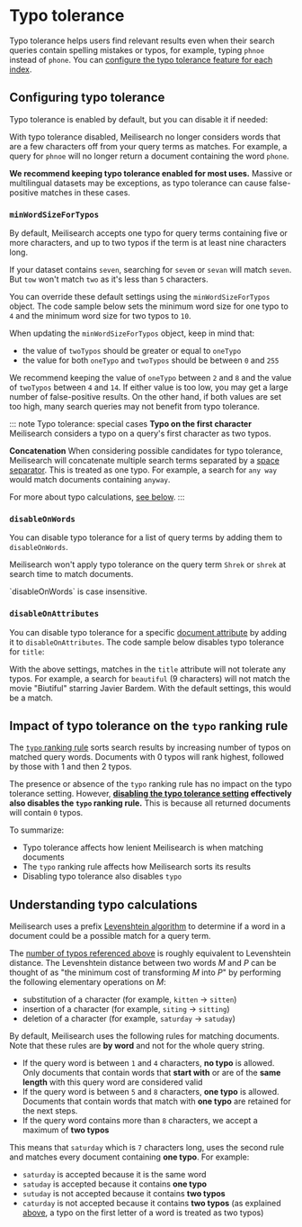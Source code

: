 # Typo tolerance

Typo tolerance helps users find relevant results even when their search queries contain spelling mistakes or typos, for example, typing `phnoe` instead of `phone`. You can [configure the typo tolerance feature for each index](/reference/api/settings.md#update-typo-tolerance-settings).

## Configuring typo tolerance

Typo tolerance is enabled by default, but you can disable it if needed:

<CodeSamples id="typo_tolerance_guide_1" />

With typo tolerance disabled, Meilisearch no longer considers words that are a few characters off from your query terms as matches. For example, a query for `phnoe` will no longer return a document containing the word `phone`.

**We recommend keeping typo tolerance enabled for most uses.** Massive or multilingual datasets may be exceptions, as typo tolerance can cause false-positive matches in these cases.

### `minWordSizeForTypos`

By default, Meilisearch accepts one typo for query terms containing five or more characters, and up to two typos if the term is at least nine characters long.

If your dataset contains `seven`, searching for `sevem` or `sevan` will match `seven`. But `tow` won't match `two` as it's less than `5` characters.

You can override these default settings using the `minWordSizeForTypos` object. The code sample below sets the minimum word size for one typo to `4` and the minimum word size for two typos to `10`.

<CodeSamples id="typo_tolerance_guide_4" />

When updating the `minWordSizeForTypos` object, keep in mind that:

- the value of `twoTypos` should be greater or equal to `oneTypo`
- the value for both `oneTypo` and `twoTypos` should be between `0` and `255`

We recommend keeping the value of `oneTypo` between `2` and `8` and the value of `twoTypos` between `4` and `14`. If either value is too low, you may get a large number of false-positive results. On the other hand, if both values are set too high, many search queries may not benefit from typo tolerance.

::: note Typo tolerance: special cases
**Typo on the first character**
Meilisearch considers a typo on a query's first character as two typos.

**Concatenation**
When considering possible candidates for typo tolerance, Meilisearch will concatenate multiple search terms separated by a [space separator](/learn/advanced/datatypes.md#string). This is treated as one typo. For example, a search for `any way` would match documents containing `anyway`.

For more about typo calculations, [see below](#understanding-typo-calculations).
:::

### `disableOnWords`

You can disable typo tolerance for a list of query terms by adding them to `disableOnWords`.

<CodeSamples id="typo_tolerance_guide_3" />

Meilisearch won't apply typo tolerance on the query term `Shrek` or `shrek` at search time to match documents.

<Capsule intent="note">
`disableOnWords` is case insensitive.
</Capsule>

### `disableOnAttributes`

You can disable typo tolerance for a specific [document attribute](/learn/core_concepts/documents.md) by adding it to `disableOnAttributes`. The code sample below disables typo tolerance for `title`:

<CodeSamples id="typo_tolerance_guide_2" />

With the above settings, matches in the `title` attribute will not tolerate any typos. For example, a search for `beautiful` (9 characters) will not match the movie "Biutiful" starring Javier Bardem. With the default settings, this would be a match.

## Impact of typo tolerance on the `typo` ranking rule

The [`typo` ranking rule](/learn/core_concepts/relevancy.md#_2-typo) sorts search results by increasing number of typos on matched query words. Documents with 0 typos will rank highest, followed by those with 1 and then 2 typos.

The presence or absence of the `typo` ranking rule has no impact on the typo tolerance setting. However, **[disabling the typo tolerance setting](#configuring-typo-tolerance) effectively also disables the `typo` ranking rule.** This is because all returned documents will contain `0` typos.

To summarize:

- Typo tolerance affects how lenient Meilisearch is when matching documents
- The `typo` ranking rule affects how Meilisearch sorts its results
- Disabling typo tolerance also disables `typo`

## Understanding typo calculations

Meilisearch uses a prefix [Levenshtein algorithm](https://en.wikipedia.org/wiki/Levenshtein_distance) to determine if a word in a document could be a possible match for a query term.

The [number of typos referenced above](#minwordsizefortypos) is roughly equivalent to Levenshtein distance. The Levenshtein distance between two words _M_ and _P_ can be thought of as "the minimum cost of transforming _M_ into _P_" by performing the following elementary operations on _M_:

- substitution of a character (for example, `kitten` → `sitten`)
- insertion of a character (for example, `siting` → `sitting`)
- deletion of a character (for example, `saturday` → `satuday`)

By default, Meilisearch uses the following rules for matching documents. Note that these rules are **by word** and not for the whole query string.

- If the query word is between `1` and `4` characters, **no typo** is allowed. Only documents that contain words that **start with** or are of the **same length** with this query word are considered valid
- If the query word is between `5` and `8` characters, **one typo** is allowed. Documents that contain words that match with **one typo** are retained for the next steps.
- If the query word contains more than `8` characters, we accept a maximum of **two typos**

This means that `saturday` which is `7` characters long, uses the second rule and matches every document containing **one typo**. For example:

- `saturday` is accepted because it is the same word
- `satuday` is accepted because it contains **one typo**
- `sutuday` is not accepted because it contains **two typos**
- `caturday` is not accepted because it contains **two typos** (as explained [above](#minwordsizefortypos), a typo on the first letter of a word is treated as two typos)
